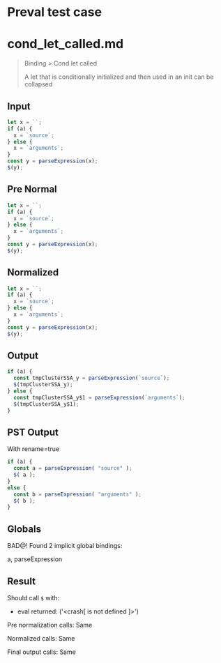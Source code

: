 # Preval test case

# cond_let_called.md

> Binding > Cond let called
>
> A let that is conditionally initialized and then used in an init can be collapsed

## Input

`````js filename=intro
let x = ``;
if (a) {
  x = `source`;
} else {
  x = `arguments`;
}
const y = parseExpression(x);
$(y);
`````

## Pre Normal


`````js filename=intro
let x = ``;
if (a) {
  x = `source`;
} else {
  x = `arguments`;
}
const y = parseExpression(x);
$(y);
`````

## Normalized


`````js filename=intro
let x = ``;
if (a) {
  x = `source`;
} else {
  x = `arguments`;
}
const y = parseExpression(x);
$(y);
`````

## Output


`````js filename=intro
if (a) {
  const tmpClusterSSA_y = parseExpression(`source`);
  $(tmpClusterSSA_y);
} else {
  const tmpClusterSSA_y$1 = parseExpression(`arguments`);
  $(tmpClusterSSA_y$1);
}
`````

## PST Output

With rename=true

`````js filename=intro
if (a) {
  const a = parseExpression( "source" );
  $( a );
}
else {
  const b = parseExpression( "arguments" );
  $( b );
}
`````

## Globals

BAD@! Found 2 implicit global bindings:

a, parseExpression

## Result

Should call `$` with:
 - eval returned: ('<crash[ <ref> is not defined ]>')

Pre normalization calls: Same

Normalized calls: Same

Final output calls: Same
